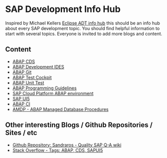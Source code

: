 # SAP Development Info Hub

Inspired by Michael Kellers [Eclipse ADT info hub](https://github.com/Keller-Michael/Eclipse_ADT_info_hub) this should be an info hub about every SAP development topic. You should find helpful information to start with several topics.
Everyone is invited to add more blogs and content.

## Content

- [ABAP CDS](sub%20sections/SAP%20Hana/ABAP%20CDS.md)
- [ABAP Development IDES](https://github.com/Keller-Michael/Eclipse_ADT_info_hub)
- [ABAP Git](sub%20sections/ABAP%20Git.md)
- [ABAP Test Cockpit](sub%20sections/Quality/ABAP%20Test%20Cockpit.md)
- [ABAP Unit Test](sub%20sections/Quality/ABAP%20Unit%20Tests.md)
- [ABAP Programming Guidelines](https://github.com/SAP/styleguides/blob/master/clean-abap/CleanABAP.md)
- [SAP Cloud Platform ABAP environment](sub%20sections/SCP%20ABAP%20environment.md)
- [SAP UI5](sub%20sections/SAP%20UI5.md)
- [ABAP CI](sub%20sections/ABAPCI%20gCTS.md)
- [AMDP - ABAP Managed Database Procedures](sub%20sections/../sub%20sections/SAP%20Hana/AMDP.md)

## Other interesting Blogs / Github Repositories / Sites / etc

- [Github Repository: Sandraros - Quality SAP Q-A wiki](https://github.com/sandraros/Quality-SAP-Q-A-wiki/blob/master/Home.md)
- [Stack Overflow - Tags: ABAP, CDS, SAPUI5](https://stackoverflow.com/questions/tagged/abap+or+cds+or+sapui5)
